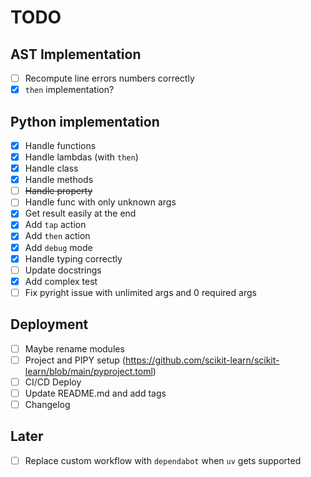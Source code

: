 # TODO

## AST Implementation

- [ ] Recompute line errors numbers correctly
- [x] `then` implementation?

## Python implementation

- [x] Handle functions
- [x] Handle lambdas (with `then`)
- [x] Handle class
- [x] Handle methods
- [ ] ~~Handle property~~
- [ ] Handle func with only unknown args
- [x] Get result easily at the end
- [x] Add `tap` action
- [x] Add `then` action
- [x] Add `debug` mode
- [x] Handle typing correctly
- [ ] Update docstrings
- [x] Add complex test
- [ ] Fix pyright issue with unlimited args and 0 required args

## Deployment

- [ ] Maybe rename modules
- [ ] Project and PIPY setup (<https://github.com/scikit-learn/scikit-learn/blob/main/pyproject.toml>)
- [ ] CI/CD Deploy
- [ ] Update README.md and add tags
- [ ] Changelog

## Later

- [ ] Replace custom workflow with `dependabot` when `uv` gets supported
